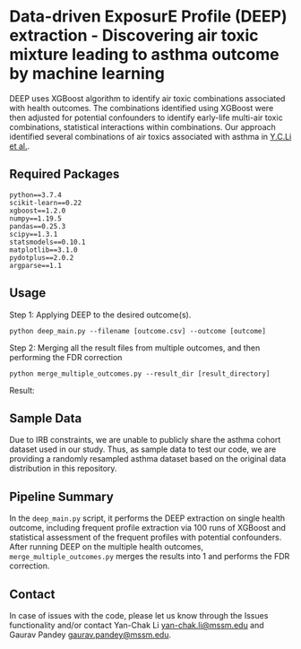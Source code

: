 # Data-driven ExposurE Profile (DEEP) extraction - Discovering air toxic mixture leading to asthma outcome by machine learning

DEEP uses XGBoost algorithm to identify air toxic combinations associated with health outcomes. The combinations identified using XGBoost were then adjusted for potential confounders to identify early-life multi-air toxic combinations, statistical interactions within combinations. Our approach identified several combinations of air toxics associated with asthma in [Y.C.Li et al.](https://www.jci.org/articles/view/152088). 

## Required Packages
    
    python==3.7.4
    scikit-learn==0.22
    xgboost==1.2.0
    numpy==1.19.5
    pandas==0.25.3
    scipy==1.3.1
    statsmodels==0.10.1
    matplotlib==3.1.0
    pydotplus==2.0.2
    argparse==1.1

## Usage
Step 1: Applying DEEP to the desired outcome(s).
    
    python deep_main.py --filename [outcome.csv] --outcome [outcome]
    
Step 2: Merging all the result files from multiple outcomes, and then performing the FDR correction

    python merge_multiple_outcomes.py --result_dir [result_directory]
    
Result:
    
## Sample Data

Due to IRB constraints, we are unable to publicly share the asthma cohort dataset used in our study. Thus, as sample data to test our code, we are providing a randomly resampled asthma dataset based on the original data distribution in this repository.

## Pipeline Summary

In the `deep_main.py` script, it performs the DEEP extraction on single health outcome, including frequent profile extraction via 100 runs of XGBoost and statistical assessment of the frequent profiles with potential confounders. After running DEEP on the multiple health outcomes, `merge_multiple_outcomes.py` merges the results into 1 and performs the FDR correction. 

## Contact
In case of issues with the code, please let us know through the Issues functionality and/or contact Yan-Chak Li [yan-chak.li@mssm.edu](mailto:yan-chak.li@mssm.edu) and Gaurav Pandey [gaurav.pandey@mssm.edu](mailto:gaurav.pandey@mssm.edu).

